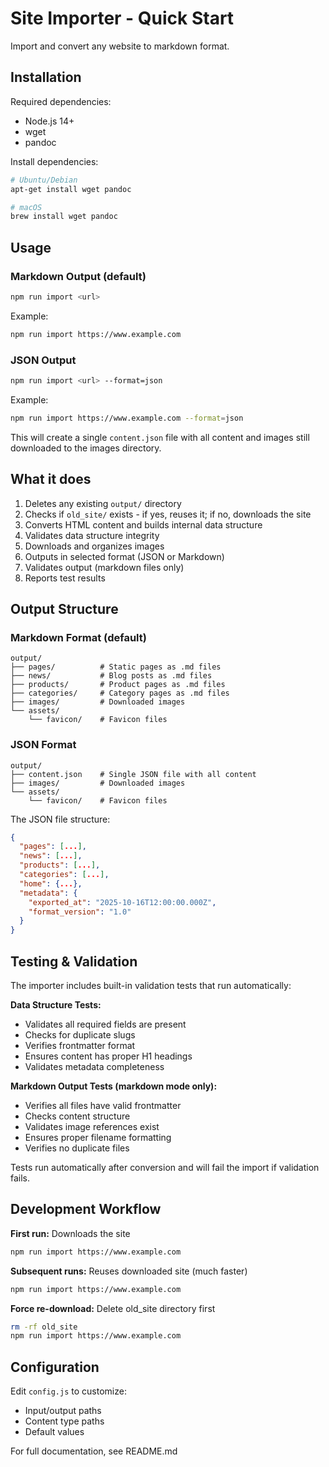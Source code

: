 # Site Importer - Quick Start

Import and convert any website to markdown format.

## Installation

Required dependencies:
- Node.js 14+
- wget
- pandoc

Install dependencies:
```bash
# Ubuntu/Debian
apt-get install wget pandoc

# macOS
brew install wget pandoc
```

## Usage

### Markdown Output (default)

```bash
npm run import <url>
```

Example:
```bash
npm run import https://www.example.com
```

### JSON Output

```bash
npm run import <url> --format=json
```

Example:
```bash
npm run import https://www.example.com --format=json
```

This will create a single `content.json` file with all content and images still downloaded to the images directory.

## What it does

1. Deletes any existing `output/` directory
2. Checks if `old_site/` exists - if yes, reuses it; if no, downloads the site
3. Converts HTML content and builds internal data structure
4. Validates data structure integrity
5. Downloads and organizes images
6. Outputs in selected format (JSON or Markdown)
7. Validates output (markdown files only)
8. Reports test results

## Output Structure

### Markdown Format (default)

```
output/
├── pages/          # Static pages as .md files
├── news/           # Blog posts as .md files
├── products/       # Product pages as .md files
├── categories/     # Category pages as .md files
├── images/         # Downloaded images
└── assets/
    └── favicon/    # Favicon files
```

### JSON Format

```
output/
├── content.json    # Single JSON file with all content
├── images/         # Downloaded images
└── assets/
    └── favicon/    # Favicon files
```

The JSON file structure:
```json
{
  "pages": [...],
  "news": [...],
  "products": [...],
  "categories": [...],
  "home": {...},
  "metadata": {
    "exported_at": "2025-10-16T12:00:00.000Z",
    "format_version": "1.0"
  }
}
```

## Testing & Validation

The importer includes built-in validation tests that run automatically:

**Data Structure Tests:**
- Validates all required fields are present
- Checks for duplicate slugs
- Verifies frontmatter format
- Ensures content has proper H1 headings
- Validates metadata completeness

**Markdown Output Tests (markdown mode only):**
- Verifies all files have valid frontmatter
- Checks content structure
- Validates image references exist
- Ensures proper filename formatting
- Verifies no duplicate files

Tests run automatically after conversion and will fail the import if validation fails.

## Development Workflow

**First run:** Downloads the site
```bash
npm run import https://www.example.com
```

**Subsequent runs:** Reuses downloaded site (much faster)
```bash
npm run import https://www.example.com
```

**Force re-download:** Delete old_site directory first
```bash
rm -rf old_site
npm run import https://www.example.com
```

## Configuration

Edit `config.js` to customize:
- Input/output paths
- Content type paths
- Default values

For full documentation, see README.md
